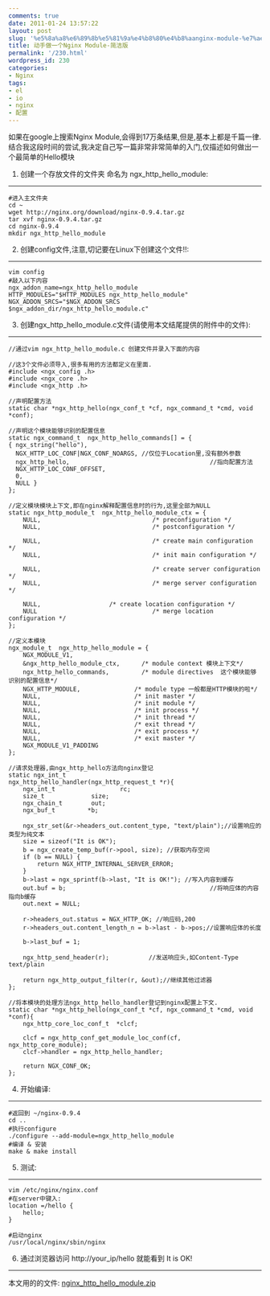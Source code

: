 ```yaml
---
comments: true
date: 2011-01-24 13:57:22
layout: post
slug: '%e5%8a%a8%e6%89%8b%e5%81%9a%e4%b8%80%e4%b8%aanginx-module-%e7%ae%80%e6%b4%81%e7%89%88'
title: 动手做一个Nginx Module-简洁版
permalink: '/230.html'
wordpress_id: 230
categories:
- Nginx
tags:
- el
- io
- nginx
- 配置
---
```


如果在google上搜索Nginx Module,会得到17万条结果,但是,基本上都是千篇一律.
结合我这段时间的尝试,我决定自己写一篇非常非常简单的入门,仅描述如何做出一个最简单的Hello模块

1. 创建一个存放文件的文件夹 命名为 ngx_http_hello_module:
----------------------------------------------------

	#进入主文件夹
	cd ~
	wget http://nginx.org/download/nginx-0.9.4.tar.gz
	tar xvf nginx-0.9.4.tar.gz
	cd nginx-0.9.4
	mkdir ngx_http_hello_module

2. 创建config文件,注意,切记要在Linux下创建这个文件!!:
-----------------------------------------------

	vim config
	#敲入以下内容
	ngx_addon_name=ngx_http_hello_module
	HTTP_MODULES="$HTTP_MODULES ngx_http_hello_module"
	NGX_ADDON_SRCS="$NGX_ADDON_SRCS $ngx_addon_dir/ngx_http_hello_module.c"

3. 创建ngx_http_hello_module.c文件(请使用本文结尾提供的附件中的文件):
--------------------------------------------------------------

	//通过vim ngx_http_hello_module.c 创建文件并录入下面的内容

	//这3个文件必须导入,很多有用的方法都定义在里面.
	#include <ngx_config .h>
	#include <ngx_core .h>
	#include <ngx_http .h>

	//声明配置方法
	static char *ngx_http_hello(ngx_conf_t *cf, ngx_command_t *cmd, void *conf);

	//声明这个模块能够识别的配置信息
	static ngx_command_t  ngx_http_hello_commands[] = {
    { ngx_string("hello"),
      NGX_HTTP_LOC_CONF|NGX_CONF_NOARGS, //仅位于Location里,没有额外参数
      ngx_http_hello,                                       //指向配置方法
      NGX_HTTP_LOC_CONF_OFFSET,
      0,
      NULL }
	};

	//定义模块模块上下文,即在nginx解释配置信息时的行为,这里全部为NULL
	static ngx_http_module_t  ngx_http_hello_module_ctx = {
    	NULL,                          		/* preconfiguration */
    	NULL,                          		/* postconfiguration */

    	NULL,                          		/* create main configuration */
    	NULL,                         		/* init main configuration */

    	NULL,                         		/* create server configuration */
    	NULL,                          		/* merge server configuration */

    	NULL, 					/* create location configuration */
    	NULL                           		/* merge location configuration */
	};

	//定义本模块
	ngx_module_t  ngx_http_hello_module = {
    	NGX_MODULE_V1,
    	&ngx_http_hello_module_ctx,      /* module context 模块上下文*/
    	ngx_http_hello_commands,         /* module directives  这个模块能够识别的配置信息*/
    	NGX_HTTP_MODULE,               /* module type 一般都是HTTP模块的啦*/ 
    	NULL,                          /* init master */
    	NULL,                          /* init module */
    	NULL,                          /* init process */
    	NULL,                          /* init thread */
    	NULL,                          /* exit thread */
    	NULL,                          /* exit process */
    	NULL,                          /* exit master */
    	NGX_MODULE_V1_PADDING
	};

	//请求处理器,由ngx_http_hello方法向nginx登记
	static ngx_int_t
	ngx_http_hello_handler(ngx_http_request_t *r){
    	ngx_int_t                  rc;
    	size_t             size;
    	ngx_chain_t        out;
    	ngx_buf_t         *b;

    	ngx_str_set(&r->headers_out.content_type, "text/plain");//设置响应的类型为纯文本
    	size = sizeof("It is OK");
    	b = ngx_create_temp_buf(r->pool, size); //获取内存空间
    	if (b == NULL) {
        	return NGX_HTTP_INTERNAL_SERVER_ERROR;
    	}
    	b->last = ngx_sprintf(b->last, "It is OK!"); //写入内容到缓存
    	out.buf = b;                                        //将响应体的内容指向b缓存
    	out.next = NULL;

    	r->headers_out.status = NGX_HTTP_OK; //响应码,200
    	r->headers_out.content_length_n = b->last - b->pos;//设置响应体的长度

    	b->last_buf = 1;
 
    	ngx_http_send_header(r);           //发送响应头,如Content-Type	text/plain

    	return ngx_http_output_filter(r, &out);//继续其他过滤器
	};

	//将本模块的处理方法ngx_http_hello_handler登记到nginx配置上下文.
	static char *ngx_http_hello(ngx_conf_t *cf, ngx_command_t *cmd, void *conf){
    	ngx_http_core_loc_conf_t  *clcf;

    	clcf = ngx_http_conf_get_module_loc_conf(cf, ngx_http_core_module);
    	clcf->handler = ngx_http_hello_handler;

    	return NGX_CONF_OK;
	};

4. 开始编译:
-----------

	#返回到 ~/nginx-0.9.4
	cd ..
	#执行configure
	./configure --add-module=ngx_http_hello_module
	#编译 & 安装
	make & make install

5. 测试:
--------

	vim /etc/nginx/nginx.conf
	#在server中键入:
	location =/hello {
    	hello;
	}

	#启动nginx
	/usr/local/nginx/sbin/nginx

6. 通过浏览器访问 http://your_ip/hello 就能看到 It is OK! 
-------------------------------------------------------

本文用的的文件: <a href="{urls.media}}/2011/01/nginx_http_hello_module.zip">nginx_http_hello_module.zip</a>